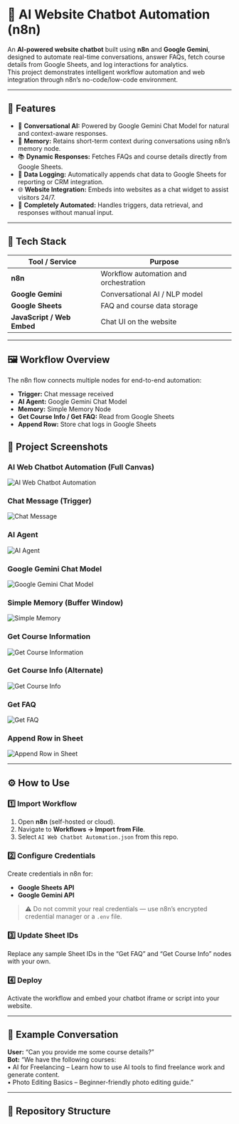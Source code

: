 # 🤖 AI Website Chatbot Automation (n8n)

An **AI-powered website chatbot** built using **n8n** and **Google Gemini**, designed to automate real-time conversations, answer FAQs, fetch course details from Google Sheets, and log interactions for analytics.  
This project demonstrates intelligent workflow automation and web integration through n8n’s no-code/low-code environment.

---

## 🚀 Features

- 💬 **Conversational AI:** Powered by Google Gemini Chat Model for natural and context-aware responses.  
- 🧠 **Memory:** Retains short-term context during conversations using n8n’s memory node.  
- 📚 **Dynamic Responses:** Fetches FAQs and course details directly from Google Sheets.  
- 🧾 **Data Logging:** Automatically appends chat data to Google Sheets for reporting or CRM integration.  
- 🌐 **Website Integration:** Embeds into websites as a chat widget to assist visitors 24/7.  
- 🔄 **Completely Automated:** Handles triggers, data retrieval, and responses without manual input.

---

## 🧩 Tech Stack

| Tool / Service | Purpose |
|-----------------|----------|
| **n8n** | Workflow automation and orchestration |
| **Google Gemini** | Conversational AI / NLP model |
| **Google Sheets** | FAQ and course data storage |
| **JavaScript / Web Embed** | Chat UI on the website |

---

## 🖼️ Workflow Overview

The n8n flow connects multiple nodes for end-to-end automation:

- **Trigger:** Chat message received  
- **AI Agent:** Google Gemini Chat Model  
- **Memory:** Simple Memory Node  
- **Get Course Info / Get FAQ:** Read from Google Sheets  
- **Append Row:** Store chat logs in Google Sheets  

## 📸 Project Screenshots

### AI Web Chatbot Automation (Full Canvas)
![AI Web Chatbot Automation](./ai%20web%20chatbot%20automation.png)

### Chat Message (Trigger)
![Chat Message](./chat%20message.png)

### AI Agent
![AI Agent](./ai%20agent.png)

### Google Gemini Chat Model
![Google Gemini Chat Model](./google%20gemini.png)

### Simple Memory (Buffer Window)
![Simple Memory](./simple%20memory.png)

### Get Course Information
![Get Course Information](./get%20course%20information.png)

### Get Course Info (Alternate)
![Get Course Info](./get%20course%20info.png)

### Get FAQ
![Get FAQ](./get%20faq.png)

### Append Row in Sheet
![Append Row in Sheet](./append%20row.png)


---

## ⚙️ How to Use

### 1️⃣ Import Workflow
1. Open **n8n** (self-hosted or cloud).  
2. Navigate to **Workflows → Import from File**.  
3. Select `AI Web Chatbot Automation.json` from this repo.  

### 2️⃣ Configure Credentials
Create credentials in n8n for:
- **Google Sheets API**
- **Google Gemini API**

> ⚠️ Do not commit your real credentials — use n8n’s encrypted credential manager or a `.env` file.

### 3️⃣ Update Sheet IDs
Replace any sample Sheet IDs in the “Get FAQ” and “Get Course Info” nodes with your own.

### 4️⃣ Deploy
Activate the workflow and embed your chatbot iframe or script into your website.

---

## 🧠 Example Conversation

**User:** “Can you provide me some course details?”  
**Bot:** “We have the following courses:  
• AI for Freelancing – Learn how to use AI tools to find freelance work and generate content.  
• Photo Editing Basics – Beginner-friendly photo editing guide.”  

---

## 📁 Repository Structure

